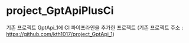 # project_GptApiPlusCi
기존 프로젝트 GptApi_1에 CI 파이프라인을 추가한 프로젝트
(기존 프로젝트 주소 : https://github.com/kth1017/project_GptApi_1)
